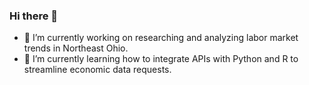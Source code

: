 ### Hi there 👋
- 🔭 I’m currently working on researching and analyzing labor market trends in Northeast Ohio.
- 🌱 I’m currently learning how to integrate APIs with Python and R to streamline economic data requests.
<!--
**abbylogar/abbylogar** is a ✨ _special_ ✨ repository because its `README.md` (this file) appears on your GitHub profile.

Here are some ideas to get you started:

- 🔭 I’m currently working on ... researching and analyzing labor market trends in Northeast Ohio.
- 🌱 I’m currently learning ... how to integrate APIs with Python and R into daily research requests.
- 👯 I’m looking to collaborate on ...
- 🤔 I’m looking for help with ...
- 💬 Ask me about ...
- 📫 How to reach me: ...
- 😄 Pronouns: ...
- ⚡ Fun fact: ...
-->
